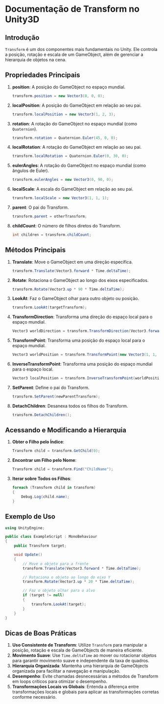 
# Documentação de Transform no Unity3D

## Introdução

`Transform` é um dos componentes mais fundamentais no Unity. Ele controla a posição, rotação e escala de um GameObject, além de gerenciar a hierarquia de objetos na cena.

## Propriedades Principais

1. **position**: A posição do GameObject no espaço mundial.
   ```csharp
   transform.position = new Vector3(0, 0, 0);
   ```

2. **localPosition**: A posição do GameObject em relação ao seu pai.
   ```csharp
   transform.localPosition = new Vector3(1, 2, 3);
   ```

3. **rotation**: A rotação do GameObject no espaço mundial (como `Quaternion`).
   ```csharp
   transform.rotation = Quaternion.Euler(45, 0, 0);
   ```

4. **localRotation**: A rotação do GameObject em relação ao seu pai.
   ```csharp
   transform.localRotation = Quaternion.Euler(0, 30, 0);
   ```

5. **eulerAngles**: A rotação do GameObject no espaço mundial (como ângulos de Euler).
   ```csharp
   transform.eulerAngles = new Vector3(0, 90, 0);
   ```

6. **localScale**: A escala do GameObject em relação ao seu pai.
   ```csharp
   transform.localScale = new Vector3(1, 1, 1);
   ```

7. **parent**: O pai do Transform.
   ```csharp
   transform.parent = otherTransform;
   ```

8. **childCount**: O número de filhos diretos do Transform.
   ```csharp
   int children = transform.childCount;
   ```

## Métodos Principais

1. **Translate**: Move o GameObject em uma direção específica.
   ```csharp
   transform.Translate(Vector3.forward * Time.deltaTime);
   ```

2. **Rotate**: Rotaciona o GameObject ao longo dos eixos especificados.
   ```csharp
   transform.Rotate(Vector3.up * 90 * Time.deltaTime);
   ```

3. **LookAt**: Faz o GameObject olhar para outro objeto ou posição.
   ```csharp
   transform.LookAt(targetTransform);
   ```

4. **TransformDirection**: Transforma uma direção do espaço local para o espaço mundial.
   ```csharp
   Vector3 worldDirection = transform.TransformDirection(Vector3.forward);
   ```

5. **TransformPoint**: Transforma uma posição do espaço local para o espaço mundial.
   ```csharp
   Vector3 worldPosition = transform.TransformPoint(new Vector3(1, 1, 1));
   ```

6. **InverseTransformPoint**: Transforma uma posição do espaço mundial para o espaço local.
   ```csharp
   Vector3 localPosition = transform.InverseTransformPoint(worldPosition);
   ```

7. **SetParent**: Define o pai do Transform.
   ```csharp
   transform.SetParent(newParentTransform);
   ```

8. **DetachChildren**: Desanexa todos os filhos do Transform.
   ```csharp
   transform.DetachChildren();
   ```

## Acessando e Modificando a Hierarquia

1. **Obter o Filho pelo Índice**:
   ```csharp
   Transform child = transform.GetChild(0);
   ```

2. **Encontrar um Filho pelo Nome**:
   ```csharp
   Transform child = transform.Find("ChildName");
   ```

3. **Iterar sobre Todos os Filhos**:
   ```csharp
   foreach (Transform child in transform)
   {
       Debug.Log(child.name);
   }
   ```

## Exemplo de Uso

```csharp
using UnityEngine;

public class ExampleScript : MonoBehaviour
{
    public Transform target;

    void Update()
    {
        // Move o objeto para a frente
        transform.Translate(Vector3.forward * Time.deltaTime);

        // Rotaciona o objeto ao longo do eixo Y
        transform.Rotate(Vector3.up * 20 * Time.deltaTime);

        // Faz o objeto olhar para o alvo
        if (target != null)
        {
            transform.LookAt(target);
        }
    }
}
```

## Dicas de Boas Práticas

1. **Uso Consistente de Transform**: Utilize `Transform` para manipular a posição, rotação e escala de GameObjects de maneira eficiente.
2. **Movimento Suave**: Use `Time.deltaTime` ao mover ou rotacionar objetos para garantir movimento suave e independente da taxa de quadros.
3. **Hierarquia Organizada**: Mantenha uma hierarquia de GameObjects organizada para facilitar a navegação e manipulação.
4. **Desempenho**: Evite chamadas desnecessárias a métodos de Transform em loops críticos para otimizar o desempenho.
5. **Transformações Locais vs Globais**: Entenda a diferença entre transformações locais e globais para aplicar as transformações corretas conforme necessário.
